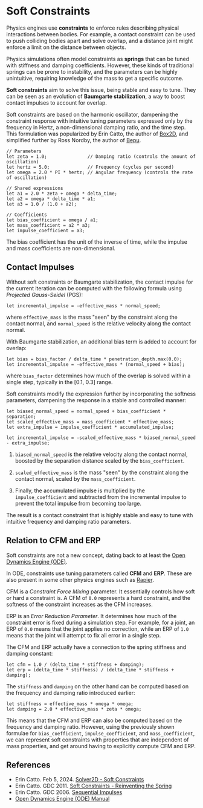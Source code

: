 # Soft Constraints

Physics engines use **constraints** to enforce rules describing physical interactions between bodies.
For example, a contact constraint can be used to push colliding bodies apart and solve overlap,
and a distance joint might enforce a limit on the distance between objects.

Physics simulations often model constraints as **springs** that can be tuned with stiffness
and damping coefficients. However, these kinds of traditional springs can be prone to instability,
and the parameters can be highly unintuitive, requiring knowledge of the mass to get a specific outcome.

**Soft constraints** aim to solve this issue, being stable and easy to tune. They can be seen
as an evolution of **Baumgarte stabilization**, a way to boost contact impulses to account for overlap.

Soft constraints are based on the harmonic oscillator, dampening the constraint response
with intuitive tuning parameters expressed only by the frequency in Hertz, a non-dimensional
damping ratio, and the time step. This formulation was popularized by Erin Catto,
the author of [Box2D], and simplified further by Ross Nordby, the author of [Bepu].

```rust,ignore
// Parameters
let zeta = 1.0;               // Damping ratio (controls the amount of oscillation)
let hertz = 5.0;              // Frequency (cycles per second)
let omega = 2.0 * PI * hertz; // Angular frequency (controls the rate of oscillation)

// Shared expressions
let a1 = 2.0 * zeta + omega * delta_time;
let a2 = omega * delta_time * a1;
let a3 = 1.0 / (1.0 + a2);

// Coefficients
let bias_coefficient = omega / a1;
let mass_coefficient = a2 * a3;
let impulse_coefficient = a3;
```

The bias coefficient has the unit of the inverse of time,
while the impulse and mass coefficients are non-dimensional.

## Contact Impulses

Without soft constraints or Baumgarte stabilization, the contact impulse for the current iteration
can be computed with the following formula using *Projected Gauss-Seidel* (PGS):

```rust,ignore
let incremental_impulse = -effective_mass * normal_speed;
```

where `effective_mass` is the mass "seen" by the constraint along the contact normal,
and `normal_speed` is the relative velocity along the contact normal.

With Baumgarte stabilization, an additional bias term is added to account for overlap:

```rust,ignore
let bias = bias_factor / delta_time * penetration_depth.max(0.0);
let incremental_impulse = -effective_mass * (normal_speed + bias);
```

where `bias_factor` determines how much of the overlap is solved
within a single step, typically in the [0.1, 0.3] range.

Soft constraints modify the expression further by incorporating the softness
parameters, dampening the response in a stable and controlled manner:

```rust,ignore
let biased_normal_speed = normal_speed + bias_coefficient * separation;
let scaled_effective_mass = mass_coefficient * effective_mass;
let extra_impulse = impulse_coefficient * accumulated_impulse;

let incremental_impulse = -scaled_effective_mass * biased_normal_speed - extra_impulse;
```

1. `biased_normal_speed` is the relative velocity along the contact normal,
boosted by the separation distance scaled by the `bias_coefficient`.

2. `scaled_effective_mass` is the mass "seen" by the constraint along the contact normal,
scaled by the `mass_coefficient`.

3. Finally, the accumulated impulse is multiplied by the `impulse_coefficient`
and subtracted from the incremental impulse to prevent the total impulse
from becoming too large.

The result is a contact constraint that is highly stable and easy to tune
with intuitive frequency and damping ratio parameters.

## Relation to CFM and ERP

Soft constraints are not a new concept, dating back to at least
the [Open Dynamics Engine (ODE)](https://www.ode.org/).

In ODE, constraints use tuning parameters called **CFM** and **ERP**.
These are also present in some other physics engines such as [Rapier](https://rapier.rs).

CFM is a *Constraint Force Mixing* parameter. It essentially controls
how soft or hard a constraint is. A CFM of `0.0` represents a hard constraint,
and the softness of the constraint increases as the CFM increases.

ERP is an *Error Reduction Parameter*. It determines how much of the constraint error
is fixed during a simulation step. For example, for a joint, an ERP of `0.0` means
that the joint applies no correction, while an ERP of `1.0` means that the joint
will attempt to fix all error in a single step.

The CFM and ERP actually have a connection to the spring stiffness and damping constant:

```rust,ignore
let cfm = 1.0 / (delta_time * stiffness + damping);
let erp = (delta_time * stiffness) / (delta_time * stiffness + damping);
```

The `stiffness` and `damping` on the other hand can be computed based on
the frequency and damping ratio introduced earlier:

```rust,ignore
let stiffness = effective_mass * omega * omega;
let damping = 2.0 * effective_mass * zeta * omega;
```

This means that the CFM and ERP can also be computed based on the frequency and damping ratio.
However, using the previously shown formulae for `bias_coefficient`, `impulse_coefficient`,
and `mass_coefficient`, we can represent soft constraints with properties that are independent
of mass properties, and get around having to explicitly compute CFM and ERP.

## References

- Erin Catto. Feb 5, 2024. [Solver2D - Soft Constraints](https://box2d.org/posts/2024/02/solver2d#soft-constraints)
- Erin Catto. GDC 2011. [Soft Constraints - Reinventing the Spring](https://box2d.org/files/ErinCatto_SoftConstraints_GDC2011.pdf)
- Erin Catto. GDC 2006. [Sequential Impulses]
- [Open Dynamics Engine (ODE) Manual](http://ode.org/wiki/index.php/Manual)

[Box2D]: <https://box2d.org/>
[Bepu]: <https://www.bepuentertainment.com/>
[Sequential Impulses]: <https://box2d.org/files/ErinCatto_SequentialImpulses_GDC2006.pdf>
